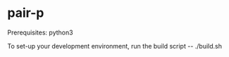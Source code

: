 # pair-p

Prerequisites: python3

To set-up your development environment, run the build script -- ./build.sh
